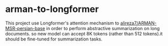 # arman-to-longformer
This project use Longformer's attention mechanism to [alireza7/ARMAN-MSR-persian-base](https://huggingface.co/alireza7/ARMAN-MSR-persian-base) in order to perform abstractive summarization on long documents. so new model can accept 8K tokens (rather than 512 tokens).it should be fine-tuned for summarization tasks.
